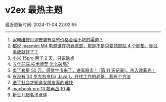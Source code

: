 # v2ex 最热主题

最近更新时间: 2024-11-04 22:02:55

--- 
1. [家电维修灯泡安装有没有价格合理不坑的渠道？](https://www.v2ex.com/t/1086291) 
2. [都说 macmini M4 电源键在机器底部，那是不是只要顶部贴 4 个脚垫，倒过来放就好了？](https://www.v2ex.com/t/1086297) 
3. [小米 15pro 用了 2 天，只说缺点](https://www.v2ex.com/t/1086301) 
4. [五年前端,技术很菜,怎么破局?](https://www.v2ex.com/t/1086337) 
5. [卖了套房 50 万，感觉牛市来了，进军股市！ [第 11 天记录]，杀入欧菲光！](https://www.v2ex.com/t/1086352) 
6. [有没有 30 岁左右专科( Java )，在找工作的老哥，我有个方法](https://www.v2ex.com/t/1086357) 
7. [进了社会才知道女朋友真的难找](https://www.v2ex.com/t/1086403) 
8. [macbook pro 13 款再战 10 年](https://www.v2ex.com/t/1086345) 
9. [新生儿起名求点评](https://www.v2ex.com/t/1086415) 
